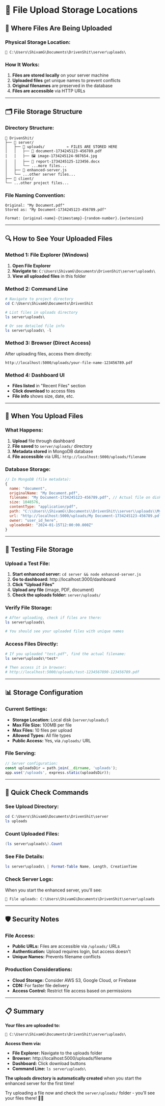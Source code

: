 # 📁 File Upload Storage Locations

## 🎯 **Where Files Are Being Uploaded**

### **Physical Storage Location:**
```
📂 C:\Users\ShivamG\Documents\DrivenShit\server\uploads\
```

### **How It Works:**
1. **Files are stored locally** on your server machine
2. **Uploaded files** get unique names to prevent conflicts
3. **Original filenames** are preserved in the database
4. **Files are accessible** via HTTP URLs

---

## 🗂️ **File Storage Structure**

### **Directory Structure:**
```
📁 DrivenShit/
├── 📁 server/
│   ├── 📁 uploads/          ← FILES ARE STORED HERE
│   │   ├── 📄 document-1734245123-456789.pdf
│   │   ├── 🖼️ image-1734245124-987654.jpg
│   │   ├── 📄 report-1734245125-123456.docx
│   │   └── ...more files...
│   ├── 📄 enhanced-server.js
│   └── ...other server files...
├── 📁 client/
└── ...other project files...
```

### **File Naming Convention:**
```
Original: "My Document.pdf"
Stored as: "My Document-1734245123-456789.pdf"

Format: {original-name}-{timestamp}-{random-number}.{extension}
```

---

## 🔍 **How to See Your Uploaded Files**

### **Method 1: File Explorer (Windows)**
1. **Open File Explorer**
2. **Navigate to:** `C:\Users\ShivamG\Documents\DrivenShit\server\uploads\`
3. **View all uploaded files** in this folder

### **Method 2: Command Line**
```powershell
# Navigate to project directory
cd C:\Users\ShivamG\Documents\DrivenShit

# List files in uploads directory
ls server\uploads\

# Or see detailed file info
ls server\uploads\ -l
```

### **Method 3: Browser (Direct Access)**
After uploading files, access them directly:
```
http://localhost:5000/uploads/your-file-name-123456789.pdf
```

### **Method 4: Dashboard UI**
- **Files listed** in "Recent Files" section
- **Click download** to access files
- **File info** shows size, date, etc.

---

## 🎯 **When You Upload Files**

### **What Happens:**
1. **Upload** file through dashboard
2. **File saved** to `server/uploads/` directory
3. **Metadata stored** in MongoDB database
4. **File accessible** via URL: `http://localhost:5000/uploads/filename`

### **Database Storage:**
```javascript
// In MongoDB (file metadata):
{
  name: "document",
  originalName: "My Document.pdf",
  filename: "My Document-1734245123-456789.pdf", // Actual file on disk
  size: 1048576,
  contentType: "application/pdf",
  path: "C:\\Users\\ShivamG\\Documents\\DrivenShit\\server\\uploads\\My Document-1734245123-456789.pdf",
  url: "http://localhost:5000/uploads/My Document-1734245123-456789.pdf",
  owner: "user_id_here",
  uploadedAt: "2024-01-15T12:00:00.000Z"
}
```

---

## 🔧 **Testing File Storage**

### **Upload a Test File:**
1. **Start enhanced server:** `cd server && node enhanced-server.js`
2. **Go to dashboard:** http://localhost:3000/dashboard
3. **Click "Upload Files"**
4. **Upload any file** (image, PDF, document)
5. **Check the uploads folder:** `server/uploads/`

### **Verify File Storage:**
```powershell
# After uploading, check if files are there:
ls server\uploads\

# You should see your uploaded files with unique names
```

### **Access Files Directly:**
```powershell
# If you uploaded "test.pdf", find the actual filename:
ls server\uploads\*test*

# Then access it in browser:
# http://localhost:5000/uploads/test-1234567890-123456789.pdf
```

---

## 📊 **Storage Configuration**

### **Current Settings:**
- **Storage Location:** Local disk (`server/uploads/`)
- **Max File Size:** 100MB per file
- **Max Files:** 10 files per upload
- **Allowed Types:** All file types
- **Public Access:** Yes, via `/uploads/` URL

### **File Serving:**
```javascript
// Server configuration:
const uploadsDir = path.join(__dirname, 'uploads');
app.use('/uploads', express.static(uploadsDir));
```

---

## 🎯 **Quick Check Commands**

### **See Upload Directory:**
```powershell
cd C:\Users\ShivamG\Documents\DrivenShit\server
ls uploads
```

### **Count Uploaded Files:**
```powershell
(ls server\uploads\).Count
```

### **See File Details:**
```powershell
ls server\uploads\ | Format-Table Name, Length, CreationTime
```

### **Check Server Logs:**
When you start the enhanced server, you'll see:
```
📁 File uploads: C:\Users\ShivamG\Documents\DrivenShit\server\uploads
```

---

## 🛡️ **Security Notes**

### **File Access:**
- **Public URLs:** Files are accessible via `/uploads/` URLs
- **Authentication:** Upload requires login, but access doesn't
- **Unique Names:** Prevents filename conflicts

### **Production Considerations:**
- **Cloud Storage:** Consider AWS S3, Google Cloud, or Firebase
- **CDN:** For faster file delivery
- **Access Control:** Restrict file access based on permissions

---

## 📋 **Summary**

**Your files are uploaded to:**
```
📁 C:\Users\ShivamG\Documents\DrivenShit\server\uploads\
```

**Access them via:**
- **File Explorer:** Navigate to the uploads folder
- **Browser:** http://localhost:5000/uploads/filename
- **Dashboard:** Click download buttons
- **Command Line:** `ls server\uploads\`

**The uploads directory is automatically created** when you start the enhanced server for the first time!

Try uploading a file now and check the `server/uploads/` folder - you'll see your files there! 📁✨
